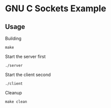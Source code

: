 # GNU C Sockets Example

## Usage

Building

```
make
```

Start the server first

```
./server
```

Start the client second
```
./client
```

Cleanup
```
make clean
```
